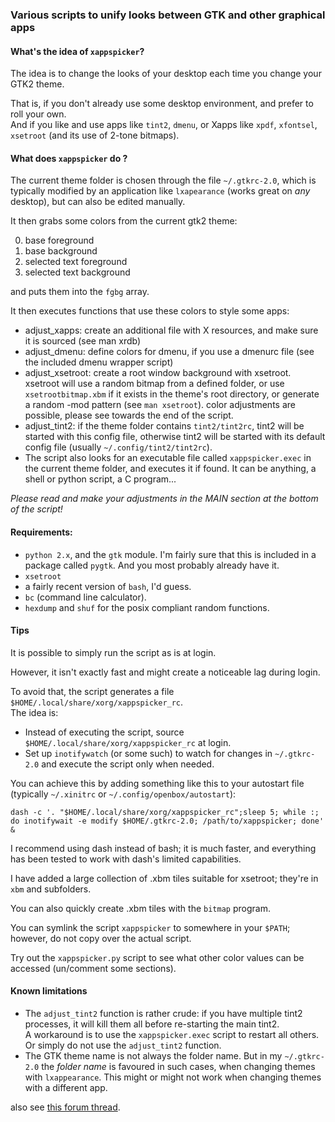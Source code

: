 ### Various scripts to unify looks between GTK and other graphical apps

#### What's the idea of `xappspicker`?

The idea is to change the looks of your desktop each time you change your GTK2
theme.

That is, if you don't already use some desktop environment, and prefer to roll 
your own.  
And if you like and use apps like `tint2`, `dmenu`, or Xapps like `xpdf`,
`xfontsel`, `xsetroot` (and its use of 2-tone bitmaps).

#### What does `xappspicker` do ?

The current theme folder is chosen through the file `~/.gtkrc-2.0`, which is
typically modified by an application like `lxapearance` (works great on _any_
desktop), but can also be edited manually.

It then grabs some colors from the current gtk2 theme:

0. base foreground
1. base background
2. selected text foreground
3. selected text background

and puts them into the `fgbg` array.

It then executes functions that use these colors to style some apps:
- adjust_xapps: create an additional file with X resources, and make sure 
  it is sourced (see man xrdb) 
- adjust_dmenu: define colors for dmenu, if you use a dmenurc file (see 
  the included dmenu wrapper script)
- adjust_xsetroot: create a root window background with xsetroot.
  xsetroot will use a random bitmap from a defined folder, or use
  `xsetrootbitmap.xbm` if it exists in the theme's root directory, or generate
  a random -mod pattern (see `man xsetroot`).
  color adjustments are possible, please see towards the end of the script.
- adjust_tint2: if the theme folder contains `tint2/tint2rc`, tint2 will be
  started with this config file, otherwise tint2 will be started with its
  default config file (usually `~/.config/tint2/tint2rc`).
- The script also looks for an executable file called `xappspicker.exec` in
  the current theme folder, and executes it if found. It can be anything,
  a shell or python script, a C program...

*Please read and make your adjustments in the MAIN section at the bottom of
the script!*

#### Requirements:

 - `python 2.x`, and the `gtk` module. I'm fairly sure that this is included in
   a package called `pygtk`. And you most probably already have it.
 - `xsetroot`
 - a fairly recent version of `bash`, I'd guess.  
 - `bc` (command line calculator).
 - `hexdump` and `shuf` for the posix compliant random functions.
 
#### Tips

It is possible to simply run the script as is at login.

However, it isn't exactly fast and might create a noticeable lag during
login.

To avoid that, the script generates a file `$HOME/.local/share/xorg/xappspicker_rc`.  
The idea is:

* Instead of executing the script, source `$HOME/.local/share/xorg/xappspicker_rc`
  at login.
* Set up `inotifywatch` (or some such) to watch for changes in `~/.gtkrc-2.0` and
  execute the script only when needed.

You can achieve this by adding something like this to your autostart file (typically
`~/.xinitrc` or `~/.config/openbox/autostart`):

    dash -c '. "$HOME/.local/share/xorg/xappspicker_rc";sleep 5; while :; do inotifywait -e modify $HOME/.gtkrc-2.0; /path/to/xappspicker; done' &

I recommend using dash instead of bash; it is much faster, and everything has
been tested to work with dash's limited capabilities.

I have added a large collection of .xbm tiles suitable for xsetroot; they're in
`xbm` and subfolders.

You can also quickly create .xbm tiles with the `bitmap` program.

You can symlink the script `xappspicker` to somewhere in your `$PATH`; however,
do not copy over the actual script.

Try out the `xappspicker.py` script to see what other color values can be accessed
(un/comment some sections).

#### Known limitations

* The `adjust_tint2` function is rather crude: if you have multiple tint2 processes,
  it will kill them all before re-starting the main tint2.  
  A workaround is to use the `xappspicker.exec` script to restart all others.
  Or simply do not use the `adjust_tint2` function.
* The GTK theme name is not always the folder name. But in my `~/.gtkrc-2.0` the
  _folder name_ is favoured in such cases, when changing themes with `lxappearance`.
  This might or might not work when changing themes with a different app.

also see [this forum thread](https://forums.bunsenlabs.org/viewtopic.php?id=1941).
